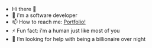 - Hi there 👋
- 🔭 i'm a software developer 
- 📫 How to reach me: [Portfolio!](https://mouhinou.netlify.app)
- ⚡ Fun fact: i'm a human just like most of you
- 🤔 I’m looking for help with being a billionaire over night  
<!--
